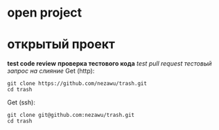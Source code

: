 # open project  
# открытый проект  
**test code review**
**проверка тестового кода**
*test pull request*
*тестовый запрос на слияние*
Get (http):
```shell
git clone https://github.com/nezawu/trash.git
cd trash
```
Get (ssh):
```shell
git clone git@github.com:nezawu/trash.git
cd trash
```
